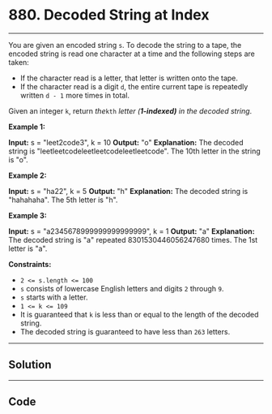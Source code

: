 # 880. Decoded String at Index

---

You are given an encoded string `s`. To decode the string to a tape, the encoded string is read one character at a time and the following steps are taken:

  * If the character read is a letter, that letter is written onto the tape.
  * If the character read is a digit `d`, the entire current tape is repeatedly written `d - 1` more times in total.



Given an integer `k`, return _the_`kth` _letter (**1-indexed)** in the decoded string_.

 

**Example 1:**


**Input:** s = "leet2code3", k = 10
**Output:** "o"
**Explanation:** The decoded string is "leetleetcodeleetleetcodeleetleetcode".
The 10th letter in the string is "o".


**Example 2:**


**Input:** s = "ha22", k = 5
**Output:** "h"
**Explanation:** The decoded string is "hahahaha".
The 5th letter is "h".


**Example 3:**


**Input:** s = "a2345678999999999999999", k = 1
**Output:** "a"
**Explanation:** The decoded string is "a" repeated 8301530446056247680 times.
The 1st letter is "a".


 

**Constraints:**

  * `2 <= s.length <= 100`
  * `s` consists of lowercase English letters and digits `2` through `9`.
  * `s` starts with a letter.
  * `1 <= k <= 109`
  * It is guaranteed that `k` is less than or equal to the length of the decoded string.
  * The decoded string is guaranteed to have less than `263` letters.

---

## Solution



---

## Code
```python


```